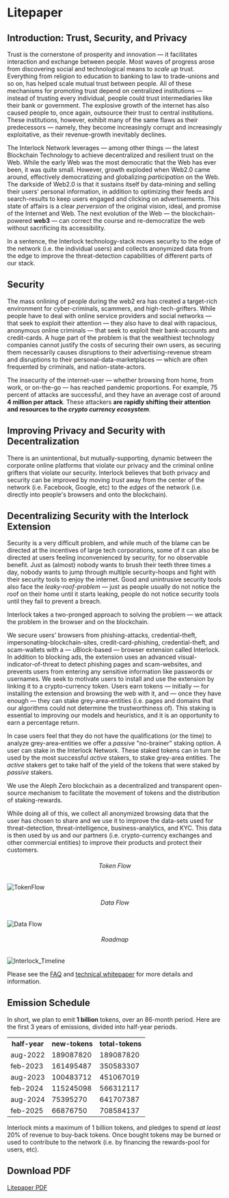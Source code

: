 # Litepaper

## Introduction: Trust, Security, and Privacy
Trust is the cornerstone of prosperity and innovation &mdash; it
facilitates interaction and exchange between people. Most waves of
progress arose from discovering social and technological means to *scale
up* trust. Everything from religion to education to banking to law to
trade-unions and so on, has helped scale mutual trust between people.
All of these mechanisms for promoting trust depend on centralized
institutions &mdash; instead of trusting every individual, people could
trust intermediaries like their bank or government. The explosive growth
of the internet has also caused people to, once again, outsource their
trust to central institutions. These institutions, however, exhibit many
of the same flaws as their predecessors &mdash; namely, they become
increasingly corrupt and increasingly exploitative, as their
revenue-growth inevitably declines.

The Interlock Network leverages &mdash; among other things &mdash; the
latest Blockchain Technology to achieve decentralized and resilient
trust on the Web. While the early Web was the most democratic that the
Web has ever been, it was quite small. However, growth exploded when
Web2.0 came around, effectively democratizing and globalizing
*participation* on the Web. The darkside of Web2.0 is that it sustains
itself by data-mining and selling their users' personal information, in
addition to optimizing their feeds and search-results to keep users
engaged and clicking on advertisements. This state of affairs is a clear
*perversion* of the original vision, ideal, and promise of the Internet
and Web. The next evolution of the Web &mdash; the blockchain-powered
**web3** &mdash; can correct the course and re-democratize the web
without sacrificing its accessibility.

In a sentence, the Interlock technology-stack moves security to the edge
of the network (i.e. the individual users) and collects anonymized data
from the edge to improve the threat-detection capabilities of different
parts of our stack.

## Security
The mass onlining of people during the web2 era has created a
target-rich environment for cyber-criminals, scammers, and
high-tech-grifters. While people have to deal with online service
providers and social networks &mdash; that seek to exploit their
attention &mdash; they also have to deal with rapacious, anonymous
online criminals &mdash; that seek to exploit their bank-accounts and
credit-cards. A huge part of the problem is that the wealthiest
technology companies cannot justify the costs of securing their own
users, as securing them necessarily causes disruptions to their
advertising-revenue stream and disruptions to their
personal-data-marketplaces &mdash; which are often frequented by
criminals, and nation-state-actors.

The insecurity of the internet-user &mdash; whether browsing from home,
from work, or on-the-go &mdash; has reached pandemic proportions. For
example, 75 percent of attacks are successful, and they have an average
cost of around **4 million per attack**. These attackers **are rapidly
shifting their attention and resources to the *crypto currency
ecosystem***.

## Improving Privacy and Security with Decentralization
There is an unintentional, but mutually-supporting, dynamic between the
corporate online platforms that violate our privacy and the criminal
online grifters that violate our security. Interlock believes that both
privacy and security can be improved by moving *trust* away from the
center of the network (i.e. Facebook, Google, etc) to the *edges* of the
network (i.e. directly into people's browsers and onto the blockchain).

## Decentralizing Security with the Interlock Extension
Security is a very difficult problem, and while much of the blame can be
directed at the incentives of large tech corporations, some of it can
also be directed at users feeling inconvenienced by security, for no
observable benefit. Just as (almost) nobody wants to brush their teeth
three times a day, nobody wants to jump through multiple security-hoops
and fight with their security tools to enjoy the internet. Good and
unintrusive security tools also face the *leaky-roof-problem* &mdash;
just as people usually do not notice the roof on their home until it
starts leaking, people do not notice security tools until they fail to
prevent a breach.

Interlock takes a two-pronged approach to solving the problem &mdash; we
attack the problem in the browser and on the blockchain.

We secure users' browsers from phishing-attacks, credential-theft,
impersonating-blockchain-sites, credit-card-phishing, credential-theft,
and scam-wallets with a &mdash; uBlock-based &mdash; browser extension
called Interlock. In addition to blocking ads, the extension uses an
advanced visual-indicator-of-threat to detect phishing pages and
scam-websites, and prevents users from entering any sensitive
information like passwords or usernames. We seek to motivate users to
install and use the extension by linking it to a crypto-currency token.
Users earn tokens &mdash; initially &mdash; for installing the
extension and browsing the web with it, and &mdash; once they have
enough &mdash; they can stake grey-area-entities (i.e. pages and domains
that our algorithms could not determine the trustworthiness of). This
staking is essential to improving our models and heuristics, and it is
an opportunity to earn a percentage return.

In case users feel that they do not have the qualifications (or the time)
to analyze grey-area-entities we offer a _passive_ "no-brainer" staking option.
A user can stake in the Interlock Network. These staked tokens can in
turn be used by the most successful _active_ stakers, to stake grey-area entities.
The _active_ stakers get to take half of the yield of the tokens that were
staked by _passive_ stakers.

We use the Aleph Zero blockchain as a
decentralized and transparent open-source mechanism to facilitate the
movement of tokens and the distribution of staking-rewards.

While doing all of this, we collect all anonymized browsing data that
the user has chosen to share and we use it to improve the data-sets
used for threat-detection, threat-intelligence, business-analytics, and
KYC. This data is then used by us and our partners (i.e. crypto-currency
exchanges and other commercial entities) to improve their products and
protect their customers.
<h6 align="center">Token Flow</h6>

![TokenFlow](https://user-images.githubusercontent.com/3850344/166294045-4142af5a-3a6f-4445-a690-09c8b50970e9.png)

<h6 align="center">Data Flow</h6>

![Data Flow](https://cdn.discordapp.com/attachments/912768323408764988/1035272326473850890/Screenshot_2022-10-27_12.21.54_PM_-_Display_2.png)

<h6 align="center">Roadmap</h6>

![Interlock_Timeline](https://user-images.githubusercontent.com/95258773/199142047-8f7facc0-c5fa-4c08-8073-2e2156541a45.png)

Please see the [FAQ](https://docs.interlock.network/faq.html) and 
[technical whitepaper](https://docs.interlock.network/token/whitepaper.html) for more details and
information.

## Emission Schedule
In short, we plan to emit **1 billion** tokens, over an 86-month period.
Here are the first 3 years of emissions, divided into half-year periods.

<table>
  <tr>
    <th>half-year</th>
    <th>new-tokens</th>
    <th>total-tokens</th>
  </tr>
  <tr>
    <td>aug-2022</td>
    <td>189087820</td>
    <td>189087820</td>
  </tr>
   <tr>
    <td>feb-2023</td>
    <td>161495487</td>
    <td>350583307</td>
  </tr>
   <tr>
    <td>aug-2023</td>
    <td>100483712</td>
    <td>451067019</td>
  </tr>
   <tr>
    <td>feb-2024</td>
    <td>115245098</td>
    <td>566312117</td>
  </tr>
  <tr>
    <td>aug-2024</td>
    <td>75395270</td>
    <td>641707387</td>
  </tr>
  <tr>
    <td>feb-2025</td>
    <td>66876750</td>
    <td>708584137</td>
  </tr>
  </table>

Interlock mints a maximum of 1 billion tokens, and pledges to spend _at
 least_ 20% of revenue to buy-back tokens. Once bought tokens may
 be burned or used to contribute to the network (i.e. by financing
 the rewards-pool for users, etc).

 ## Download PDF

 [Litepaper PDF](./pdf/litepaper.pdf)

